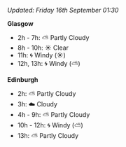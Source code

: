 *Updated: Friday 16th September 01:30*

**Glasgow**

* 2h - 7h: :partly_sunny: Partly Cloudy
* 8h - 10h: :sunny: Clear
* 11h: :cyclone: Windy (:sunny:)
* 12h, 13h: :cyclone: Windy (:partly_sunny:)

**Edinburgh**

* 2h: :partly_sunny: Partly Cloudy
* 3h: :cloud: Cloudy
* 4h - 9h: :partly_sunny: Partly Cloudy
* 10h - 12h: :cyclone: Windy (:partly_sunny:)
* 13h: :partly_sunny: Partly Cloudy
